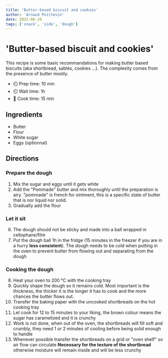 ```yaml
---
title: 'Butter-based biscuit and cookies'
author: 'Arnaud Poittevin'
date: 2022-06-29
tags: ['snack', 'side', 'dough']
---
```


# 'Butter-based biscuit and cookies'

This recipe is some basic recommandations for making butter based biscuits (aka shortbread, sablés, cookies ...). The complexity comes from the presence of butter mostly.

- ⏲️ Prep time: 10 min
- ⏲️ Wait time: 1h
- 🍳 Cook time: 15 min

## Ingredients

- Butter
- Flour
- White sugar
- Eggs (optionnal)

## Directions

### Prepare the dough

1. Mix the sugar and eggs until it gets white
2. Add the "Pommade" butter and mix thoroughly until the preparation is airy. "pommade" is french for ointment, this is a specific state of butter that is nor liquid nor solid.
3. Gradually add the flour

### Let it sit

6. The dough should not be sticky and made into a ball wrapped in cellophane/film
7. Put the dough ball 1h in the fridge (15 minutes in the freezer if you are in a hurry **less consistent**). The dough needs to be cold when putting in the oven to prevent butter from flowing out and separating from the dough

### Cooking the dough

8. Heat your oven to 200 °C with the cooking tray
9. Quickly shape the dough so it remains cold. Most important is the thickness, the thicker it is the longer it has to cook and the more chances the butter flows out.
10. Transfer the baking paper with the uncooked shortbreads on the hot cooking tray
11. Let cook for 12 to 15 minutes to your liking, the brown colour means the sugar has caramelized and it is crunchy
12. Work is not done, when out of the oven, the shortbreads will fill soft and crumbly, they need 1 or 2 minutes of cooling before being solid enough to handle
13. Whenever possible transfer the shortbreads on a grid or "oven shelf" so air flow can circulate **Necessary for the texture of the shortbread** otherwise moisture will remain inside and will be less crunchy
